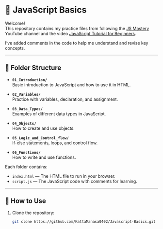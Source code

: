 # 📘 JavaScript Basics

Welcome!  
This repository contains my practice files from following the [JS Mastery](https://www.youtube.com/c/JSMastery) YouTube channel and the video [JavaScript Tutorial for Beginners](https://youtu.be/g7T23Xzys-A?si=vT28_oQcvU6UZxGL).

I’ve added comments in the code to help me understand and revise key concepts.

---

## 📂 Folder Structure

- **`01_Introduction/`**  
  Basic introduction to JavaScript and how to use it in HTML.

- **`02_Variables/`**  
  Practice with variables, declaration, and assignment.

- **`03_Data_Types/`**  
  Examples of different data types in JavaScript.

- **`04_Objects/`**  
  How to create and use objects.

- **`05_Logic_and_Control_flow/`**  
  If-else statements, loops, and control flow.

- **`06_Functions/`**  
  How to write and use functions.

Each folder contains:
- `index.html` — The HTML file to run in your browser.  
- `script.js` — The JavaScript code with comments for learning.

---

## 🚀 How to Use

1. Clone the repository:
   ```bash
   git clone https://github.com/KattaManasa0402/Javascript-Basics.git
